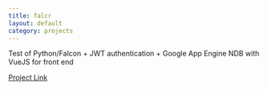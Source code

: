 ```yaml
---
title: falcr
layout: default
category: projects
---
```


Test of Python/Falcon + JWT authentication + Google App Engine NDB with VueJS for front end

[Project Link](https://github.com/swstephe/falcr)

